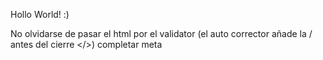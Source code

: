 Hollo World! :)

No olvidarse de pasar el html por el validator (el auto corrector añade la / antes del cierre </>)
completar meta
